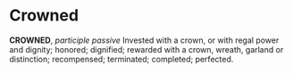 # Crowned

**CROWNED**, _participle passive_ Invested with a crown, or with regal power and dignity; honored; dignified; rewarded with a crown, wreath, garland or distinction; recompensed; terminated; completed; perfected.